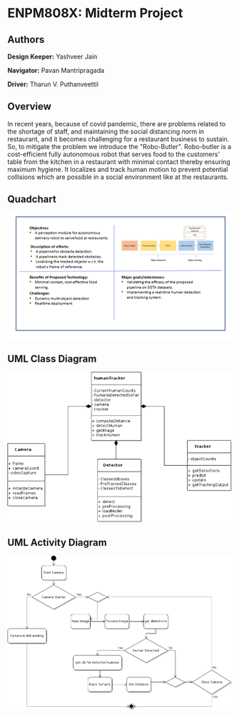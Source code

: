 # ENPM808X: Midterm Project 

## Authors

**Design Keeper:** Yashveer Jain 

**Navigator:** Pavan Mantripragada 

**Driver:** Tharun V. Puthanveettil

## Overview
In recent years, because of covid pandemic, there are problems related to  the shortage of staff, and maintaining the social distancing norm in restaurant, and it becomes challenging for a restaurant business to sustain. So, to mitigate the problem we introduce the "Robo-Butler". Robo-butler is a cost-efficient fully autonomous robot that serves food to the customers' table from the kitchen in a restaurant with minimal contact thereby ensuring maximum hygiene. It localizes and track human motion to prevent potential collisions which are possible in a social environment like at the restaurants.

## Quadchart 

![](Quadchart/Quadchart.png)


## UML Class Diagram 

![](UML/classDiagram.png)

## UML Activity Diagram 

![](UML/activityDiagram.png)





